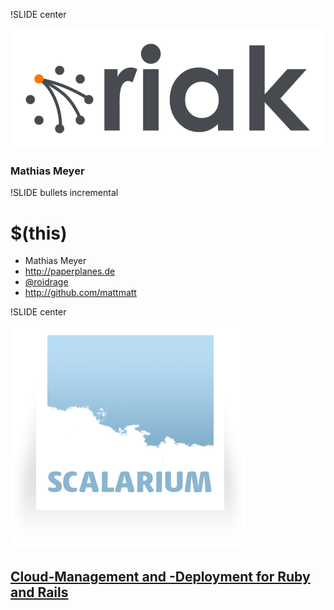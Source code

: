 !SLIDE  center

![Riak](riak-logo-big.png)

### Mathias Meyer ###

!SLIDE bullets incremental
# $(this) #

* Mathias Meyer
* <http://paperplanes.de>
* [@roidrage](http://twitter.com/roidrage)
* <http://github.com/mattmatt>

!SLIDE center

![Scalarium](scalarium.png)

## [Cloud-Management and -Deployment for Ruby and Rails](http://scalarium.com) ##
